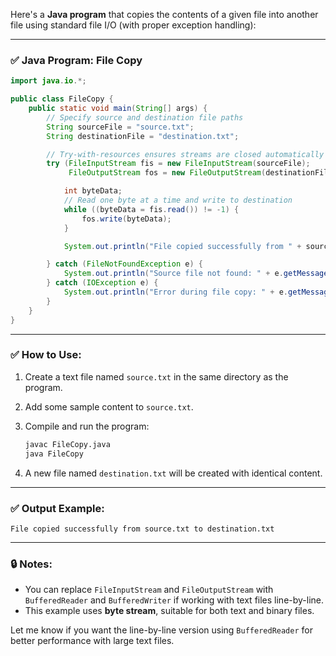 Here's a **Java program** that copies the contents of a given file into another file using standard file I/O (with proper exception handling):

---

### ✅ Java Program: File Copy

```java
import java.io.*;

public class FileCopy {
    public static void main(String[] args) {
        // Specify source and destination file paths
        String sourceFile = "source.txt";
        String destinationFile = "destination.txt";

        // Try-with-resources ensures streams are closed automatically
        try (FileInputStream fis = new FileInputStream(sourceFile);
             FileOutputStream fos = new FileOutputStream(destinationFile)) {

            int byteData;
            // Read one byte at a time and write to destination
            while ((byteData = fis.read()) != -1) {
                fos.write(byteData);
            }

            System.out.println("File copied successfully from " + sourceFile + " to " + destinationFile);

        } catch (FileNotFoundException e) {
            System.out.println("Source file not found: " + e.getMessage());
        } catch (IOException e) {
            System.out.println("Error during file copy: " + e.getMessage());
        }
    }
}
```

---

### ✅ How to Use:

1. Create a text file named `source.txt` in the same directory as the program.
2. Add some sample content to `source.txt`.
3. Compile and run the program:

   ```bash
   javac FileCopy.java
   java FileCopy
   ```
4. A new file named `destination.txt` will be created with identical content.

---

### ✅ Output Example:

```
File copied successfully from source.txt to destination.txt
```

---

### 🔒 Notes:

* You can replace `FileInputStream` and `FileOutputStream` with `BufferedReader` and `BufferedWriter` if working with text files line-by-line.
* This example uses **byte stream**, suitable for both text and binary files.

Let me know if you want the line-by-line version using `BufferedReader` for better performance with large text files.
